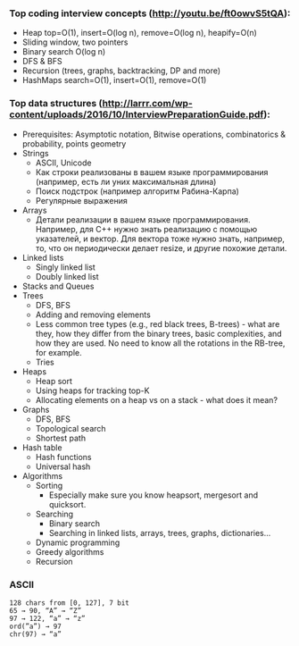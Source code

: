 ### Top coding interview concepts (http://youtu.be/ft0owvS5tQA):
- Heap top=O(1), insert=O(log n), remove=O(log n), heapify=O(n)
- Sliding window, two pointers
- Binary search O(log n)
- DFS & BFS
- Recursion (trees, graphs, backtracking, DP and more)
- HashMaps search=O(1), insert=O(1), remove=O(1)

### Top data structures (http://larrr.com/wp-content/uploads/2016/10/InterviewPreparationGuide.pdf):
- Prerequisites: Asymptotic notation, Bitwise operations, combinatorics & probability, points geometry
- Strings
    - ASCII, Unicode
    - Как строки реализованы в вашем языке программирования (например, есть ли уних максимальная длина)
    - Поиск подстрок (например алгоритм Рабина-Карпа)
    - Регулярные выражения
- Arrays
    - Детали реализации в вашем языке программирования. Например, для С++
    нужно знать реализацию с помощью указателей, и вектор. Для вектора тоже
    нужно знать, например, то, что он периодически делает resize, и другие похожие
    детали.
- Linked lists
    - Singly linked list
    - Doubly linked list
- Stacks and Queues
- Trees
    - DFS, BFS
    - Adding and removing elements
    - Less common tree types (e.g., red black trees, B-trees) - what are they, how they
    differ from the binary trees, basic complexities, and how they are used. No need to
    know all the rotations in the RB-tree, for example.
    - Tries
- Heaps
    - Heap sort
    - Using heaps for tracking top-K
    - Allocating elements on a heap vs on a stack - what does it mean?
- Graphs
    - DFS, BFS
    - Topological search
    - Shortest path
- Hash table
    - Hash functions
    - Universal hash
- Algorithms
    - Sorting
        - Especially make sure you know heapsort, mergesort and quicksort.
    - Searching
        - Binary search
        - Searching in linked lists, arrays, trees, graphs, dictionaries...
    - Dynamic programming
    - Greedy algorithms
    - Recursion


### ASCII
```
128 chars from [0, 127], 7 bit
65 → 90, “A” → “Z”
97 → 122, “a” → “z”
ord(”a”) → 97
chr(97) → “a”
```
